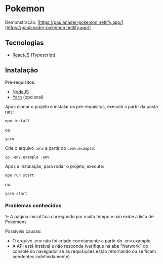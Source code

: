 # Pokemon

Demonstração: [https://paulanader-pokemon.netlify.app/](https://paulanader-pokemon.netlify.app/)

## Tecnologias

- [ReactJS](https://reactjs.org) (Typescript)

## Instalação

Pré-requisitos:

-   [NodeJS](https://nodejs.org/)
-   [Yarn](https://yarnpkg.com/) (opcional)

Após clonar o projeto e instalar os pré-requisitos, execute a partir da pasta raiz:
```
npm install
```
ou
```
yarn
```

Crie o arquivo `.env` a partir do `.env.example`:
```
cp .env.example .env
```

Após a instalação, para rodar o projeto, execute:
```
npm run start
```
ou
```
yarn start
```


### Problemas conhecidos
1- A página inicial fica carregando por muito tempo e não exibe a lista de Pokémons

Possíveis causas:
- O arquivo .env não foi criado corretamente a partir do .env.example
- A API está instável e não responde (verifique na aba "Network" do console do navegador se as requisições estão retornando ou se ficam pendentes indefinidamente)
